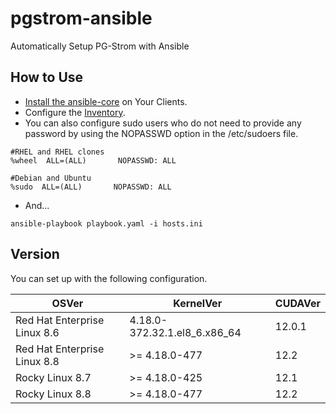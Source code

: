 # pgstrom-ansible

 Automatically Setup PG-Strom with Ansible

## How to Use

- [Install the ansible-core](https://docs.ansible.com/ansible/latest/installation_guide/intro_installation.html) on Your Clients.
- Configure the [Inventory](https://docs.ansible.com/ansible/latest/getting_started/index.html). 
- You can also configure sudo users who do not need to provide any password by using the NOPASSWD option in the /etc/sudoers file.

```shell
#RHEL and RHEL clones
%wheel  ALL=(ALL)       NOPASSWD: ALL 

#Debian and Ubuntu
%sudo  ALL=(ALL)       NOPASSWD: ALL 
```

- And...

```shell
ansible-playbook playbook.yaml -i hosts.ini
```

## Version

You can set up with the following configuration.

| OSVer | KernelVer | CUDAVer |
| --- | --- | --- |
| Red Hat Enterprise Linux 8.6 | 4.18.0-372.32.1.el8_6.x86_64 | 12.0.1 |
| Red Hat Enterprise Linux 8.8 | >= 4.18.0-477 | 12.2 |
| Rocky Linux 8.7 | >= 4.18.0-425 | 12.1 |
| Rocky Linux 8.8 | >= 4.18.0-477 | 12.2 |
